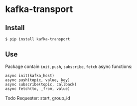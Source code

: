 kafka-transport
===============

Install
-------

```
$ pip install kafka-transport
```

Use
---

Package contain `init`, `push`, `subscribe`, `fetch` async functions:

```
async init(kafka_host)
async push(topic, value, key)
async subscribe(topic, callback)
async fetch(to, _from, value)
```

Todo
Requester: start, group_id